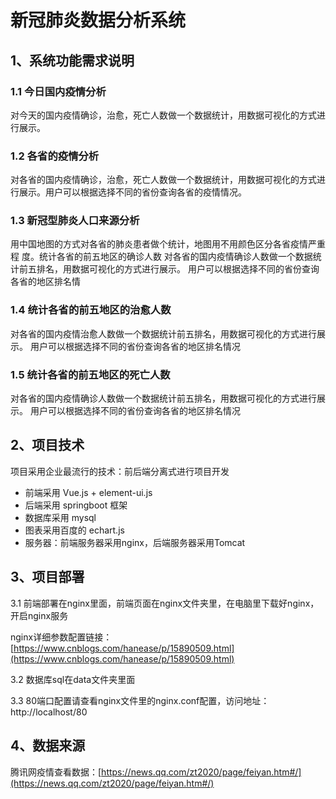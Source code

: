 # 新冠肺炎数据分析系统

## 1、系统功能需求说明
### 1.1 今日国内疫情分析
对今天的国内疫情确诊，治愈，死亡人数做一个数据统计，用数据可视化的方式进行展示。
### 1.2 各省的疫情分析
对各省的国内疫情确诊，治愈，死亡人数做一个数据统计，用数据可视化的方式进行展示。用户可以根据选择不同的省份查询各省的疫情情况。

### 1.3 新冠型肺炎人口来源分析
用中国地图的方式对各省的肺炎患者做个统计，地图用不用颜色区分各省疫情严重程
度。统计各省的前五地区的确诊人数
对各省的国内疫情确诊人数做一个数据统计前五排名，用数据可视化的方式进行展示。
用户可以根据选择不同的省份查询各省的地区排名情

### 1.4 统计各省的前五地区的治愈人数
对各省的国内疫情治愈人数做一个数据统计前五排名，用数据可视化的方式进行展示。
用户可以根据选择不同的省份查询各省的地区排名情况

### 1.5 统计各省的前五地区的死亡人数
对各省的国内疫情确诊人数做一个数据统计前五排名，用数据可视化的方式进行展示。
用户可以根据选择不同的省份查询各省的地区排名情况

## 2、项目技术
项目采用企业最流行的技术：前后端分离式进行项目开发
- 前端采用 Vue.js + element-ui.js
- 后端采用 springboot 框架
- 数据库采用 mysql
- 图表采用百度的 echart.js
- 服务器：前端服务器采用nginx，后端服务器采用Tomcat

## 3、项目部署

3.1 前端部署在nginx里面，前端页面在nginx文件夹里，在电脑里下载好nginx，开启nginx服务

nginx详细参数配置链接：[https://www.cnblogs.com/hanease/p/15890509.html](https://www.cnblogs.com/hanease/p/15890509.html)

3.2 数据库sql在data文件夹里面

3.3 80端口配置请查看nginx文件里的nginx.conf配置，访问地址：http://localhost/80

 
## 4、数据来源
腾讯网疫情查看数据：[https://news.qq.com/zt2020/page/feiyan.htm#/](https://news.qq.com/zt2020/page/feiyan.htm#/)
